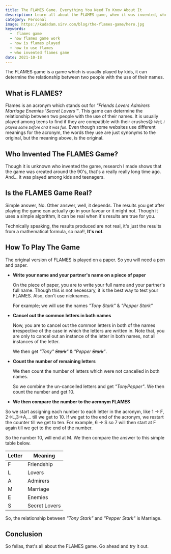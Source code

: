 ```yaml
---
title: The FLAMES Game. Everything You Need To Know About It
description: Learn all about the FLAMES game, when it was invented, who invented it and many more
category: Personal
image: https://kudadam.sirv.com/blog/the-flames-game/hero.jpg
keywords:	
  -  flames game
  - how flames game work
  - how is flames played	
  - how to use flames
  - who invented flames game
date: 2021-10-18
---
```


<p class="intro">
    The FLAMES game is a game which is usually played by kids, it can determine the relationship between two people with the use of their names.
</p>




## What is FLAMES?

Flames is an acronym which stands out for _"Friends Lovers Admirers Marriage Enemies 'Secret Lovers'"_. This game can determine the relationship between two people with the use of their names. It is usually played among teens to find if they are compatible with their crushes:laughing: <small><i>Well, I played some before and it was fun</i></small>. Even though some websites use different meanings for the acronym, the words they use are just synonyms to the original, but the meaning above, is the original.

## Who Invented The FLAMES Game?

Though it is unknown who invented the game, research I made shows that the game was created around the 90's, that's a really really long time ago. And... it was played among kids and teenagers.

## Is the FLAMES Game Real?

Simple answer, No. Other answer, well, it depends. The results you get after playing the game can actually go in your favour or it might not. Though it uses a simple algorithm, it can be real when it's results are true for you.

Technically speaking, the results produced are not real, it's just the results from a mathematical formula, so naa!!, __It's not__.

## How To Play The Game

The original version of FLAMES is played on a paper. So you will need a pen and paper.

* __Write your name and your partner's name on a piece of paper__

  On the piece of paper, you are to write your full name and your partner's full name. Though this is not necessary, it is the best way to test your FLAMES. Also, don't use nicknames.

  For example; we will use the names _"Tony Stark"_ & _"Pepper Stark"_

  

* __Cancel out the common letters in both names__

  Now, you are to cancel out the common letters in both of the names irrespective of the case in which the letters are written in. Note that, you are only to cancel out an instance of the letter in both names, not all instances of the letter.

  We then get <i>"Tony" <del>Stark</del>"</i> & <i>"Pepper <del>Stark</del>"</i>.

* __Count  the number of remaining letters__

  We then count the number of letters which were not cancelled in both names.

  So we combine the un-cancelled letters and get _"TonyPepper"_. We then count the number and get  10.

* __We then compare the number to the acronym FLAMES__

So we start assigning each number to each letter in the acronym, like 1 -> F, 2->L,3->A,... till we get to 10. If we get to the end of the acronym, we restart the counter till we get to ten. For example, 6 -> S so 7 will then start at F again till we get to the end of the number.

So the number 10, will end at M. We then compare the answer to this simple table below.

| Letter | Meaning       |
| ----- | ------------- |
| F      | Friendship    |
| L      | Lovers        |
| A      | Admirers      |
| M      | Marriage      |
| E      | Enemies       |
| S      | Secret Lovers |



So, the relationship between _"Tony Stark"_ and _"Pepper Stark"_ is Marriage.

## Conclusion

So fellas, that's all about the FLAMES game. Go ahead and try it out. 

